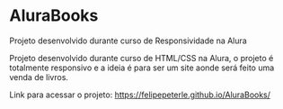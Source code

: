 # AluraBooks
Projeto desenvolvido durante curso de Responsividade na Alura

Projeto desenvolvido durante curso de HTML/CSS na Alura, o projeto é totalmente responsivo e a ideia é para ser um site aonde será feito uma venda de livros.

Link para acessar o projeto: https://felipepeterle.github.io/AluraBooks/
